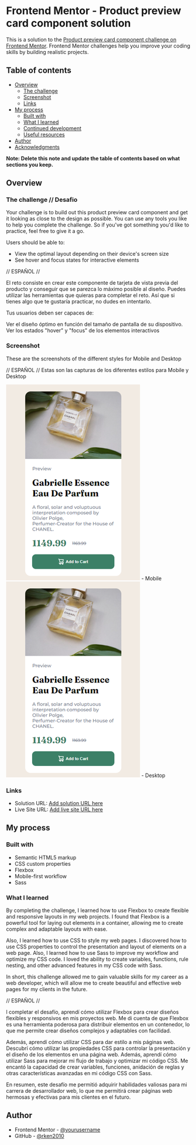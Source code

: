 # Frontend Mentor - Product preview card component solution

This is a solution to the [Product preview card component challenge on Frontend Mentor](https://www.frontendmentor.io/challenges/product-preview-card-component-GO7UmttRfa). Frontend Mentor challenges help you improve your coding skills by building realistic projects. 

## Table of contents

- [Overview](#overview)
  - [The challenge](#the-challenge)
  - [Screenshot](#screenshot)
  - [Links](#links)
- [My process](#my-process)
  - [Built with](#built-with)
  - [What I learned](#what-i-learned)
  - [Continued development](#continued-development)
  - [Useful resources](#useful-resources)
- [Author](#author)
- [Acknowledgments](#acknowledgments)

**Note: Delete this note and update the table of contents based on what sections you keep.**

## Overview

### The challenge // Desafio

Your challenge is to build out this product preview card component and get it looking as close to the design as possible.
You can use any tools you like to help you complete the challenge. So if you've got something you'd like to practice, feel free to give it a go.

Users should be able to:

- View the optimal layout depending on their device's screen size
- See hover and focus states for interactive elements

// ESPAÑOL //

El reto consiste en crear este componente de tarjeta de vista previa del producto y conseguir que se parezca lo máximo posible al diseño.
Puedes utilizar las herramientas que quieras para completar el reto. Así que si tienes algo que te gustaría practicar, no dudes en intentarlo.

Tus usuarios deben ser capaces de:

Ver el diseño óptimo en función del tamaño de pantalla de su dispositivo.
Ver los estados "hover" y "focus" de los elementos interactivos

### Screenshot

These are the screenshots of the different styles for Mobile and Desktop

// ESPAÑOL //
Estas son las capturas de los diferentes estilos para Mobile y Desktop

![](./images/mobile-design-capture.png) - Mobile
![](./images/mobile-design-capture.png) - Desktop


### Links

- Solution URL: [Add solution URL here](https://your-solution-url.com)
- Live Site URL: [Add live site URL here](https://your-live-site-url.com)

## My process

### Built with

- Semantic HTML5 markup
- CSS custom properties
- Flexbox
- Mobile-first workflow
- Sass

### What I learned

By completing the challenge, I learned how to use Flexbox to create flexible and responsive layouts in my web projects. I found that Flexbox is a powerful tool for laying out elements in a container, allowing me to create complex and adaptable layouts with ease.

Also, I learned how to use CSS to style my web pages. I discovered how to use CSS properties to control the presentation and layout of elements on a web page. Also, I learned how to use Sass to improve my workflow and optimize my CSS code. I loved the ability to create variables, functions, rule nesting, and other advanced features in my CSS code with Sass.

In short, this challenge allowed me to gain valuable skills for my career as a web developer, which will allow me to create beautiful and effective web pages for my clients in the future.

// ESPAÑOL //

l completar el desafío, aprendí cómo utilizar Flexbox para crear diseños flexibles y responsivos en mis proyectos web. Me di cuenta de que Flexbox es una herramienta poderosa para distribuir elementos en un contenedor, lo que me permite crear diseños complejos y adaptables con facilidad.

Además, aprendí cómo utilizar CSS para dar estilo a mis páginas web. Descubrí cómo utilizar las propiedades CSS para controlar la presentación y el diseño de los elementos en una página web. Además, aprendí cómo utilizar Sass para mejorar mi flujo de trabajo y optimizar mi código CSS. Me encantó la capacidad de crear variables, funciones, anidación de reglas y otras características avanzadas en mi código CSS con Sass.

En resumen, este desafío me permitió adquirir habilidades valiosas para mi carrera de desarrollador web, lo que me permitirá crear páginas web hermosas y efectivas para mis clientes en el futuro.



## Author

- Frontend Mentor - [@yourusername](https://www.frontendmentor.io/profile/yourusername)
- GitHub - [@rken2010](https://github.com/rken2010)



